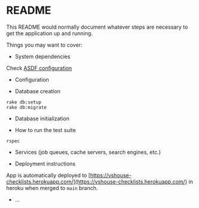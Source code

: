 # README

This README would normally document whatever steps are necessary to get the
application up and running.

Things you may want to cover:

* System dependencies

Check [ASDF configuration](.tool-versions)

* Configuration

* Database creation

```shell
rake db:setup
rake db:migrate
```

* Database initialization

* How to run the test suite

```shell
rspec
```

* Services (job queues, cache servers, search engines, etc.)

* Deployment instructions

App is automatically deployed to [https://vshouse-checklists.herokuapp.com/](https://vshouse-checklists.herokuapp.com/) in heroku when
merged to `main` branch.

* ...
